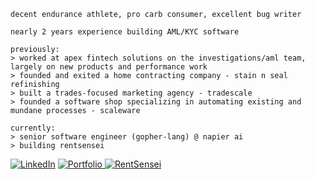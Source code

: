 ```
decent endurance athlete, pro carb consumer, excellent bug writer

nearly 2 years experience building AML/KYC software

previously:
> worked at apex fintech solutions on the investigations/aml team, largely on new products and performance work
> founded and exited a home contracting company - stain n seal refinishing
> built a trades-focused marketing agency - tradescale
> founded a software shop specializing in automating existing and mundane processes - scaleware

currently:
> senior software engineer (gopher-lang) @ napier ai
> building rentsensei
```
[![LinkedIn](https://img.shields.io/badge/LinkedIn-0077B5?style=for-the-badge&logo=linkedin&logoColor=white)](https://linkedin.com/in/justinbather)
[![Portfolio](https://img.shields.io/badge/%24%3E_justinbather.sh-o?style=for-the-badge&color=black)
](https://justinbather.sh)
[![RentSensei](https://img.shields.io/badge/rentsensei.com-o?style=for-the-badge&color=f11c24)
](https://rentsensei.com)
